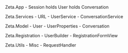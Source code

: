 Zeta.App
	- Session
	  holds User
	  holds Conversation

Zeta.Services
	- URL
	- UserService
	- ConversationService
	  
Zeta.Model
	- User
	- UserProperties
	- Conversation
	
Zeta.Registration
	- UserBuilder
	- RegistrationFormView

Zeta.Utils
	- Misc
	- RequestHandler
